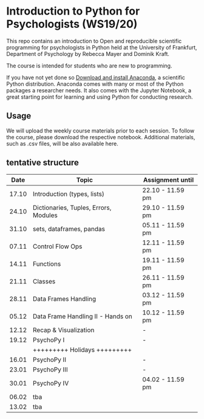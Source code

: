 # Introduction to Python for Psychologists (WS19/20)

This repo contains an introduction to Open and reproducible scientific programming for psychologists in Python held at the University of Frankfurt, Department of Psychology by Rebecca Mayer and Dominik Kraft. 

The course is intended for students who are new to programming. 

If you have not yet done so [Download and install Anaconda](https://www.anaconda.com/download/#macos), a scientific Python distribution. Anaconda comes with many or most of the Python packages a researcher needs. It also comes with the Jupyter Notebook, a great starting point for learning and using Python for conducting research. 


## Usage

We will upload the weekly course materials prior to each session. To follow the course, please download the respective notebook. Additional materials, such as .csv files, will be also available here. 


## tentative structure 

| Date   | Topic          |     Assignment until |
| -------| ----------------------|-------------------|
| 17.10  | Introduction (types, lists)          | 22.10 - 11.59 pm  |
| 24.10  | Dictionaries, Tuples, Errors, Modules  | 29.10 - 11.59 pm  |
| 31.10  | sets, dataframes, pandas        | 05.11 - 11.59 pm  |
| 07.11  | Control Flow Ops     | 12.11 - 11.59 pm  |
| 14.11  | Functions   | 19.11 - 11.59 pm  |
| 21.11  | Classes | 26.11 - 11.59 pm  |
| 28.11  | Data Frames Handling               | 03.12 - 11.59 pm  |
| 05.12  | Data Frame Handling II - Hands on      | 10.12 - 11.59 pm  |
| 12.12  | Recap & Visualization            | -  |
| 19.12  | PsychoPy I           | -  |
|        | +++++++++ Holidays +++++++++              |                   |
| 16.01  | PsychoPy II          | -  |
| 23.01  | PsychoPy III      | -  |
| 30.01  | PsychoPy IV      | 04.02 - 11.59 pm  |
| 06.02  | tba      |   |
| 13.02  | tba      |   |




